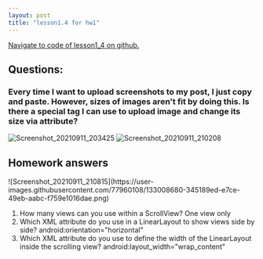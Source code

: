 ```yaml
---
layout: post
title: "lesson1.4 for hw1"
---
```


<a href="https://github.ccs.neu.edu/senyan/lesson1_4">Navigate to code of lesson1_4 on github.</a>
<h2>Questions:</h2>
<h3>Every time I want to upload screenshots to my post, I just copy and paste. However, sizes of images aren't fit by doing this. Is there a special tag I can use to upload image and change its size via attribute? </h3>
  
![Screenshot_20210911_203425](https://user-images.githubusercontent.com/77960108/133008329-d4de1d37-17e9-48f7-a569-f3d34155271c.png)
![Screenshot_20210911_210208](https://user-images.githubusercontent.com/77960108/133008339-57ecf85e-146d-4c48-a5ec-086b30f5ae08.png)




<h2> Homework answers </h2>
![Screenshot_20210911_210815](https://user-images.githubusercontent.com/77960108/133008680-345189ed-e7ce-49eb-aabc-f759e1016dae.png)

<ol>
  <li>How many views can you use within a ScrollView?  One view only</li>
  <li>Which XML attribute do you use in a LinearLayout to show views side by side?  android:orientation="horizontal"</li>
  <li>Which XML attribute do you use to define the width of the LinearLayout inside the scrolling view?   android:layout_width="wrap_content"</li>
</ol>
